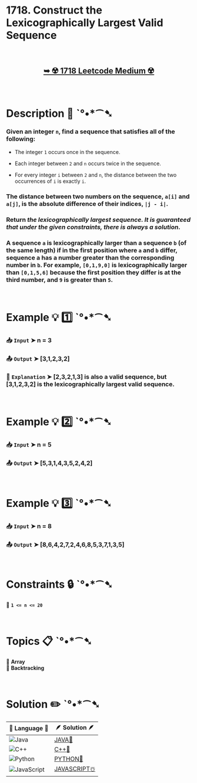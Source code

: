 # 1718. Construct the Lexicographically Largest Valid Sequence

</br>

<h2 align="center"> 

<a href="https://leetcode.com/problems/construct-the-lexicographically-largest-valid-sequence/description/?envType=daily-question&envId=2025-02-16"><strong>➥ ☢️ 1718 Leetcode Medium ☢️ </strong></a>
</h2>

</br>

# Description 📜 ˋ°•*⁀➷

### Given an integer `n`, find a sequence that satisfies all of the following:

- The integer `1` occurs once in the sequence.

- Each integer between `2` and `n` occurs twice in the sequence.

- For every integer `i` between `2` and `n`, the distance between the two occurrences of `i` is exactly `i`.

### The distance between two numbers on the sequence, `a[i]` and `a[j]`, is the absolute difference of their indices, `|j - i|`.

### Return *the lexicographically largest sequence. It is guaranteed that under the given constraints, there is always a solution*.

### A sequence `a` is lexicographically larger than a sequence `b` (of the same length) if in the first position where `a` and `b` differ, sequence a has a number greater than the corresponding number in `b`. For example, `[0,1,9,0]` is lexicographically larger than `[0,1,5,6]` because the first position they differ is at the third number, and `9` is greater than `5`.

</br>

# Example 💡 1️⃣ ˋ°•*⁀➷

  ### 📥 `Input`  ➤ n = 3

  ### 📤 `Output`  ➤ [3,1,2,3,2]

  ### 🔦 `Explanation`  ➤ [2,3,2,1,3] is also a valid sequence, but [3,1,2,3,2] is the lexicographically largest valid sequence.

</br>

# Example 💡 2️⃣ ˋ°•*⁀➷

  ### 📥 `Input` ➤ n = 5

  ### 📤 `Output`  ➤ [5,3,1,4,3,5,2,4,2]

</br>

# Example 💡 3️⃣ ˋ°•*⁀➷

  ### 📥 `Input` ➤  n = 8

  ### 📤 `Output`  ➤ [8,6,4,2,7,2,4,6,8,5,3,7,1,3,5]

</br>

# Constraints 🔒 ˋ°•*⁀➷

🔹 **`1 <= n <= 20`** </br>

</br>

# Topics 📋 ˋ°•*⁀➷

🔸 **Array**  </br>
🔸 **Backtracking**  </br>

</br>

# Solution ✏️ ˋ°•*⁀➷

| 📒 Language 📒  | 🪶 Solution 🪶 |
| ------------- | ------------- |
|  ![Java](https://img.shields.io/badge/java-%23ED8B00.svg?style=for-the-badge&logo=openjdk&logoColor=white)  | [JAVA🍁](https://github.com/Prakhar-002/LEETCODE/blob/main/%F0%9F%8D%84%20Daily%20Challenge%202025%20%F0%9F%8D%B3/%F0%9F%94%AC%20Examine%20Thoroughly%20%F0%9F%A7%AC/02%20Feb%20%F0%9F%92%90/16%20-%2002%20-%202025%20---%201718.%20Construct%20the%20Lexicographically%20Largest%20Valid%20Sequence%20%E2%98%83%EF%B8%8F%20%F0%9F%8D%81%20%F0%9F%8D%B0%20%F0%9F%8E%B2/%F0%9F%8D%81JAVA%20-%201718.%20Construct%20the%20Lexicographically%20Larges.java) |
|  ![C++](https://img.shields.io/badge/c++-%2300599C.svg?style=for-the-badge&logo=c%2B%2B&logoColor=white)  | [C++🎲](https://github.com/Prakhar-002/LEETCODE/blob/main/%F0%9F%8D%84%20Daily%20Challenge%202025%20%F0%9F%8D%B3/%F0%9F%94%AC%20Examine%20Thoroughly%20%F0%9F%A7%AC/02%20Feb%20%F0%9F%92%90/16%20-%2002%20-%202025%20---%201718.%20Construct%20the%20Lexicographically%20Largest%20Valid%20Sequence%20%E2%98%83%EF%B8%8F%20%F0%9F%8D%81%20%F0%9F%8D%B0%20%F0%9F%8E%B2/%F0%9F%8E%B2CPP%20-%201718.%20Construct%20the%20Lexicographically%20Largest%20.cpp)  |
|  ![Python](https://img.shields.io/badge/python-3670A0?style=for-the-badge&logo=python&logoColor=ffdd54)    | [PYTHON🍰](https://github.com/Prakhar-002/LEETCODE/blob/main/%F0%9F%8D%84%20Daily%20Challenge%202025%20%F0%9F%8D%B3/%F0%9F%94%AC%20Examine%20Thoroughly%20%F0%9F%A7%AC/02%20Feb%20%F0%9F%92%90/16%20-%2002%20-%202025%20---%201718.%20Construct%20the%20Lexicographically%20Largest%20Valid%20Sequence%20%E2%98%83%EF%B8%8F%20%F0%9F%8D%81%20%F0%9F%8D%B0%20%F0%9F%8E%B2/%F0%9F%8D%B0PYTHON%20-%201718.%20Construct%20the%20Lexicographically%20Larges.py) |
| ![JavaScript](https://img.shields.io/badge/javascript-%23323330.svg?style=for-the-badge&logo=javascript&logoColor=%23F7DF1E)   | [JAVASCRIPT☃️](https://github.com/Prakhar-002/LEETCODE/blob/main/%F0%9F%8D%84%20Daily%20Challenge%202025%20%F0%9F%8D%B3/%F0%9F%94%AC%20Examine%20Thoroughly%20%F0%9F%A7%AC/02%20Feb%20%F0%9F%92%90/16%20-%2002%20-%202025%20---%201718.%20Construct%20the%20Lexicographically%20Largest%20Valid%20Sequence%20%E2%98%83%EF%B8%8F%20%F0%9F%8D%81%20%F0%9F%8D%B0%20%F0%9F%8E%B2/%E2%98%83%EF%B8%8FJAVASCRIPT%20-%201718.%20Construct%20the%20Lexicographically%20La.js) |

